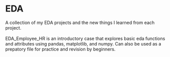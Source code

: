 # EDA
A collection of my EDA projects and the new things I learned from each project.
</br>
</br> EDA_Employee_HR is an introductory case that explores basic eda functions and attributes using pandas, matplotlib, and numpy. Can also be used as a prepatory file for practice and revision by beginners.
